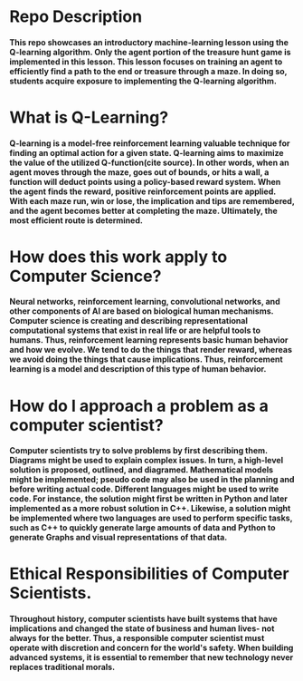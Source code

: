 # Repo Description
#### This repo showcases an introductory machine-learning lesson using the Q-learning algorithm. Only the agent portion of the treasure hunt game is implemented in this lesson. This lesson focuses on training an agent to efficiently find a path to the end or treasure through a maze. In doing so, students acquire exposure to implementing the Q-learning algorithm. 

# What is Q-Learning?
#### Q-learning is a model-free reinforcement learning valuable technique for finding an optimal action for a given state. Q-learning aims to maximize the value of the utilized Q-function(cite source). In other words, when an agent moves through the maze, goes out of bounds, or hits a wall, a function will deduct points using a policy-based reward system. When the agent finds the reward, positive reinforcement points are applied. With each maze run, win or lose, the implication and tips are remembered, and the agent becomes better at completing the maze. Ultimately, the most efficient route is determined.  

# How does this work apply to Computer Science?
#### Neural networks, reinforcement learning, convolutional networks, and other components of AI are based on biological human mechanisms. Computer science is creating and describing representational computational systems that exist in real life or are helpful tools to humans. Thus, reinforcement learning represents basic human behavior and how we evolve. We tend to do the things that render reward, whereas we avoid doing the things that cause implications. Thus, reinforcement learning is a model and description of this type of human behavior. 

# How do I approach a problem as a computer scientist?
#### Computer scientists try to solve problems by first describing them. Diagrams might be used to explain complex issues. In turn, a high-level solution is proposed, outlined, and diagramed. Mathematical models might be implemented; pseudo code may also be used in the planning and before writing actual code. Different languages might be used to write code. For instance, the solution might first be written in Python and later implemented as a more robust solution in C++. Likewise, a solution might be implemented where two languages are used to perform specific tasks, such as C++ to quickly generate large amounts of data and Python to generate Graphs and visual representations of that data.

# Ethical Responsibilities of Computer Scientists.
#### Throughout history, computer scientists have built systems that have implications and changed the state of business and human lives- not always for the better. Thus, a responsible computer scientist must operate with discretion and concern for the world's safety. When building advanced systems, it is essential to remember that new technology never replaces traditional morals. 